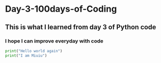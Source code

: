 # Day-3-100days-of-Coding
## This is what I learned from day 3 of Python code
### I hope I can improve everyday with code 
```python
print("Hello world again")
print("I am Miuiu")
```